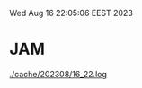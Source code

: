 Wed Aug 16 22:05:06 EEST 2023
# JAM
<a href='./cache/202308/16_22.log'>./cache/202308/16_22.log</a>
